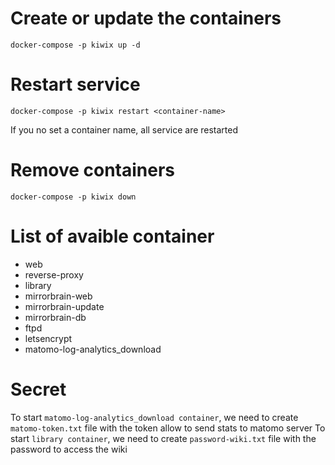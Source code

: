 Create or update the containers
===============================

`docker-compose -p kiwix up -d`

Restart service
===============

`docker-compose -p kiwix restart <container-name>`

If you no set a container name, all service are restarted

Remove containers
=================

`docker-compose -p kiwix down`

List of avaible container
=========================

- web
- reverse-proxy
- library
- mirrorbrain-web
- mirrorbrain-update
- mirrorbrain-db
- ftpd
- letsencrypt
- matomo-log-analytics_download

Secret
======

To start `matomo-log-analytics_download container`, we need to create `matomo-token.txt`  file with the token allow to send stats to matomo server
To start `library container`, we need to create `password-wiki.txt`  file with the password to access the wiki
